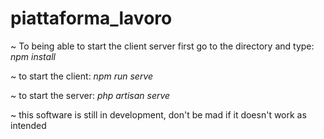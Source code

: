 # piattaforma_lavoro

~ To being able to start the client server first go to the directory and type: *npm install*

~ to start the client:  *npm run serve*

~ to start the server:  *php artisan serve*

~ this software is still in development, don't be mad if it doesn't work as intended
